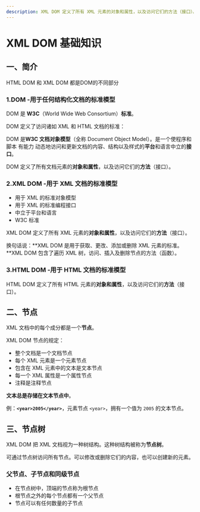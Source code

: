 ```yaml
---
description: XML DOM 定义了所有 XML 元素的对象和属性，以及访问它们的方法（接口）。
---
```


# XML DOM 基础知识

## 一、简介

HTML DOM 和 XML DOM 都是DOM的不同部分

### 1.DOM  -用于任何结构化文档的标准模型

DOM 是 **W3C**（World Wide Web Consortium）**标准**。

DOM 定义了访问诸如 XML 和 HTML 文档的标准：

DOM 是**W3C 文档对象模型**（全称 Document Object Model）。是一个使程序和脚本 有能力 动态地访问和更新文档的内容、结构以及样式的**平台**和语言中立的**接口**。

 DOM 定义了所有文档元素的**对象和属性**，以及访问它们的**方法**（接口）。

### 2.XML DOM  -用于 XML 文档的标准模型

* 用于 XML 的标准对象模型
* 用于 XML 的标准编程接口
* 中立于平台和语言
* W3C 标准

 XML DOM 定义了所有 XML 元素的**对象和属性**，以及访问它们的**方法**（接口）。

 换句话说：**XML DOM 是用于获取、更改、添加或删除 XML 元素的标准。**XML DOM 包含了遍历 XML 树，访问、插入及删除节点的方法（函数）。

### 3.HTML DOM  -用于 HTML 文档的标准模型

 HTML DOM 定义了所有 HTML 元素的**对象和属性**，以及访问它们的**方法**（接口）。

## 二、节点

XML 文档中的每个成分都是一个**节点**。

XML DOM 节点的规定：

* 整个文档是一个文档节点
* 每个 XML 元素是一个元素节点
* 包含在 XML 元素中的文本是文本节点
* 每一个 XML 属性是一个属性节点
* 注释是注释节点

**文本总是存储在文本节点中**。

例：**`<year>2005</year>`**，元素节点 `<year>`，拥有一个值为 `2005` 的文本节点。

## 三、节点树

 XML DOM 把 XML 文档视为一种树结构。这种树结构被称为**节点树**。

可通过节点树访问所有节点。可以修改或删除它们的内容，也可以创建新的元素。

### 父节点、子节点和同级节点

* 在节点树中，顶端的节点称为根节点
* 根节点之外的每个节点都有一个父节点
* 节点可以有任何数量的子节点

